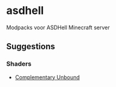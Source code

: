 # asdhell
Modpacks voor ASDHell Minecraft server

## Suggestions

### Shaders

- [Complementary Unbound](https://www.curseforge.com/minecraft/shaders/complementary-unbound)

